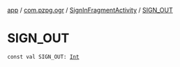 [app](../../index.md) / [com.pzpg.ogr](../index.md) / [SignInFragmentActivity](index.md) / [SIGN_OUT](./-s-i-g-n_-o-u-t.md)

# SIGN_OUT

`const val SIGN_OUT: `[`Int`](https://kotlinlang.org/api/latest/jvm/stdlib/kotlin/-int/index.html)